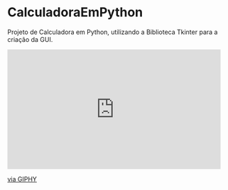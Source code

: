 # CalculadoraEmPython
Projeto de Calculadora em Python, utilizando a Biblioteca Tkinter para a criação da GUI.

<iframe src="https://giphy.com/embed/owP51kmhBHybtCjlkY" width="480" height="270" frameBorder="0" class="giphy-embed" allowFullScreen></iframe><p><a href="https://giphy.com/gifs/python-calculadora-owP51kmhBHybtCjlkY">via GIPHY</a></p>
